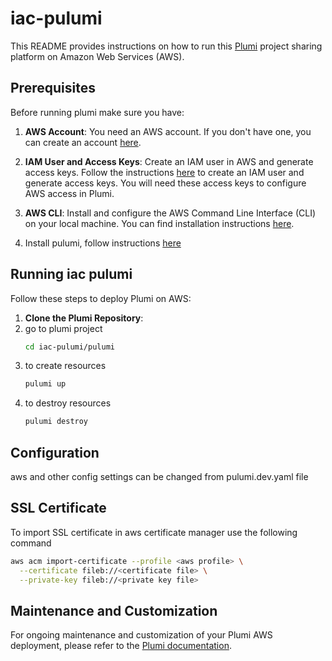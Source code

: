 # iac-pulumi

This README provides instructions on how to run this [Plumi](https://plumi.org/) project sharing platform on Amazon Web Services (AWS). 
## Prerequisites

Before running plumi make sure you have:

1. **AWS Account**: You need an AWS account. If you don't have one, you can create an account [here](https://aws.amazon.com/).

2. **IAM User and Access Keys**: Create an IAM user in AWS and generate access keys. Follow the instructions [here](https://docs.aws.amazon.com/IAM/latest/UserGuide/id_credentials_access-keys.html) to create an IAM user and generate access keys. You will need these access keys to configure AWS access in Plumi.

3. **AWS CLI**: Install and configure the AWS Command Line Interface (CLI) on your local machine. You can find installation instructions [here](https://docs.aws.amazon.com/cli/latest/userguide/cli-chap-getting-started.html).
4. Install pulumi, follow instructions [here](https://www.pulumi.com/docs/install/)

## Running iac pulumi

Follow these steps to deploy Plumi on AWS:

1. **Clone the Plumi Repository**:
2. go to plumi project
   ```bash
   cd iac-pulumi/pulumi
   ```
3. to create resources
   ```bash
   pulumi up
    ```
4. to destroy resources
   ```bash
   pulumi destroy
   ```

## Configuration
aws and other config settings can be changed from pulumi.dev.yaml file

## SSL Certificate

To import SSL certificate in aws certificate manager use the following command 

```bash
aws acm import-certificate --profile <aws profile> \
  --certificate fileb://<certificate file> \
  --private-key fileb://<private key file>
```

## Maintenance and Customization

For ongoing maintenance and customization of your Plumi AWS deployment, please refer to the [Plumi documentation](https://plumi.readthedocs.io/en/latest/).


